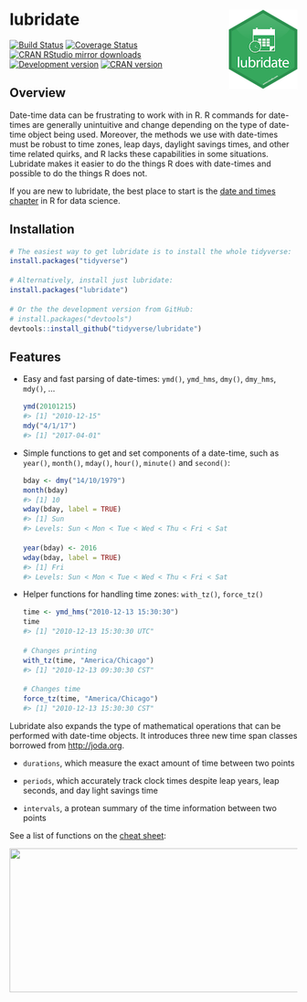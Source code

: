 
<!-- README.md is generated from README.Rmd. Please edit that file -->

# lubridate <img src="man/figures/logo.png" align="right" />

[![Build
Status](https://travis-ci.org/tidyverse/lubridate.svg?branch=master)](https://travis-ci.org/tidyverse/lubridate)
[![Coverage
Status](https://codecov.io/gh/tidyverse/lubridate/branch/master/graph/badge.svg)](https://codecov.io/gh/tidyverse/lubridate)
[![CRAN RStudio mirror
downloads](http://cranlogs.r-pkg.org/badges/lubridate)](https://cran.r-project.org/package=lubridate)
[![Development
version](https://img.shields.io/badge/devel-1.7.4.9000-orange.svg)](https://github.com/tidyverse/lubridate)
[![CRAN
version](http://www.r-pkg.org/badges/version/lubridate)](https://cran.r-project.org/package=lubridate)

## Overview

Date-time data can be frustrating to work with in R. R commands for
date-times are generally unintuitive and change depending on the type of
date-time object being used. Moreover, the methods we use with
date-times must be robust to time zones, leap days, daylight savings
times, and other time related quirks, and R lacks these capabilities in
some situations. Lubridate makes it easier to do the things R does with
date-times and possible to do the things R does not.

If you are new to lubridate, the best place to start is the [date and
times chapter](http://r4ds.had.co.nz/dates-and-times.html) in R for data
science.

## Installation

``` r
# The easiest way to get lubridate is to install the whole tidyverse:
install.packages("tidyverse")

# Alternatively, install just lubridate:
install.packages("lubridate")

# Or the the development version from GitHub:
# install.packages("devtools")
devtools::install_github("tidyverse/lubridate")
```

## Features

  - Easy and fast parsing of date-times: `ymd()`, `ymd_hms`, `dmy()`,
    `dmy_hms`, `mdy()`, …
    
    ``` r
    ymd(20101215)
    #> [1] "2010-12-15"
    mdy("4/1/17")
    #> [1] "2017-04-01"
    ```

  - Simple functions to get and set components of a date-time, such as
    `year()`, `month()`, `mday()`, `hour()`, `minute()` and `second()`:
    
    ``` r
    bday <- dmy("14/10/1979")
    month(bday)
    #> [1] 10
    wday(bday, label = TRUE)
    #> [1] Sun
    #> Levels: Sun < Mon < Tue < Wed < Thu < Fri < Sat
    
    year(bday) <- 2016
    wday(bday, label = TRUE)
    #> [1] Fri
    #> Levels: Sun < Mon < Tue < Wed < Thu < Fri < Sat
    ```

  - Helper functions for handling time zones: `with_tz()`, `force_tz()`
    
    ``` r
    time <- ymd_hms("2010-12-13 15:30:30")
    time
    #> [1] "2010-12-13 15:30:30 UTC"
    
    # Changes printing
    with_tz(time, "America/Chicago")
    #> [1] "2010-12-13 09:30:30 CST"
    
    # Changes time
    force_tz(time, "America/Chicago")
    #> [1] "2010-12-13 15:30:30 CST"
    ```

Lubridate also expands the type of mathematical operations that can be
performed with date-time objects. It introduces three new time span
classes borrowed from <http://joda.org>.

  - `durations`, which measure the exact amount of time between two
    points

  - `periods`, which accurately track clock times despite leap years,
    leap seconds, and day light savings time

  - `intervals`, a protean summary of the time information between two
    points

See a list of functions on the [cheat
sheet](https://github.com/rstudio/cheatsheets/blob/master/lubridate.pdf):

<a href="https://github.com/rstudio/cheatsheets/blob/master/lubridate.pdf"><img src="https://raw.githubusercontent.com/rstudio/cheatsheets/master/pngs/thumbnails/lubridate-cheatsheet-thumbs.png" width="630" height="252"/></a>
